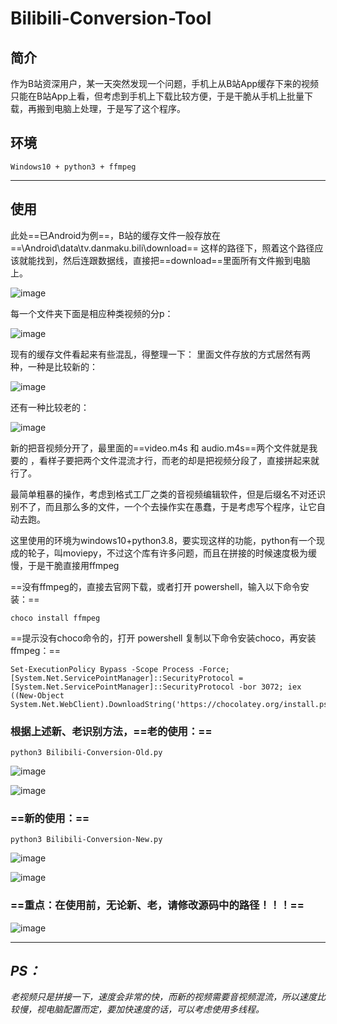 # Bilibili-Conversion-Tool

## 简介
作为B站资深用户，某一天突然发现一个问题，手机上从B站App缓存下来的视频只能在B站App上看，但考虑到手机上下载比较方便，于是干脆从手机上批量下载，再搬到电脑上处理，于是写了这个程序。

## 环境

```
Windows10 + python3 + ffmpeg
```
***

## 使用

此处==已Android为例==，B站的缓存文件一般存放在 ==\Android\data\tv.danmaku.bili\download== 这样的路径下，照着这个路径应该就能找到，然后连跟数据线，直接把==download==里面所有文件搬到电脑上。

![image](/images/20210920041247.png)

每一个文件夹下面是相应种类视频的分p：

![image](/images/20210920042336.png)

现有的缓存文件看起来有些混乱，得整理一下：
里面文件存放的方式居然有两种，一种是比较新的：

![image](/images/20210920042447.png)

还有一种比较老的：

![image](/images/20210920041826.png)

新的把音视频分开了，最里面的==video.m4s 和 audio.m4s==两个文件就是我要的 ，看样子要把两个文件混流才行，而老的却是把视频分段了，直接拼起来就行了。

最简单粗暴的操作，考虑到格式工厂之类的音视频编辑软件，但是后缀名不对还识别不了，而且那么多的文件，一个个去操作实在愚蠢，于是考虑写个程序，让它自动去跑。

这里使用的环境为windows10+python3.8，要实现这样的功能，python有一个现成的轮子，叫moviepy，不过这个库有许多问题，而且在拼接的时候速度极为缓慢，于是干脆直接用ffmpeg

==没有ffmpeg的，直接去官网下载，或者打开 powershell，输入以下命令安装：==

```
choco install ffmpeg
```

==提示没有choco命令的，打开 powershell 复制以下命令安装choco，再安装ffmpeg：==

```
Set-ExecutionPolicy Bypass -Scope Process -Force; [System.Net.ServicePointManager]::SecurityProtocol = [System.Net.ServicePointManager]::SecurityProtocol -bor 3072; iex ((New-Object System.Net.WebClient).DownloadString('https://chocolatey.org/install.ps1'))
```

### 根据上述新、老识别方法，==老的使用：==

```
python3 Bilibili-Conversion-Old.py
```
![image](/images/20210920041623.png)

![image](/images/20210920042025.png)

### ==新的使用：==
```
python3 Bilibili-Conversion-New.py
```
![image](/images/20210920050131.png)

![image](/images/20210920052647.png)

### ==重点：在使用前，无论新、老，请修改源码中的路径！！！==

![image](/images/20210920045026.png)


***
## *PS：*
*老视频只是拼接一下，速度会非常的快，而新的视频需要音视频混流，所以速度比较慢，视电脑配置而定，要加快速度的话，可以考虑使用多线程。*